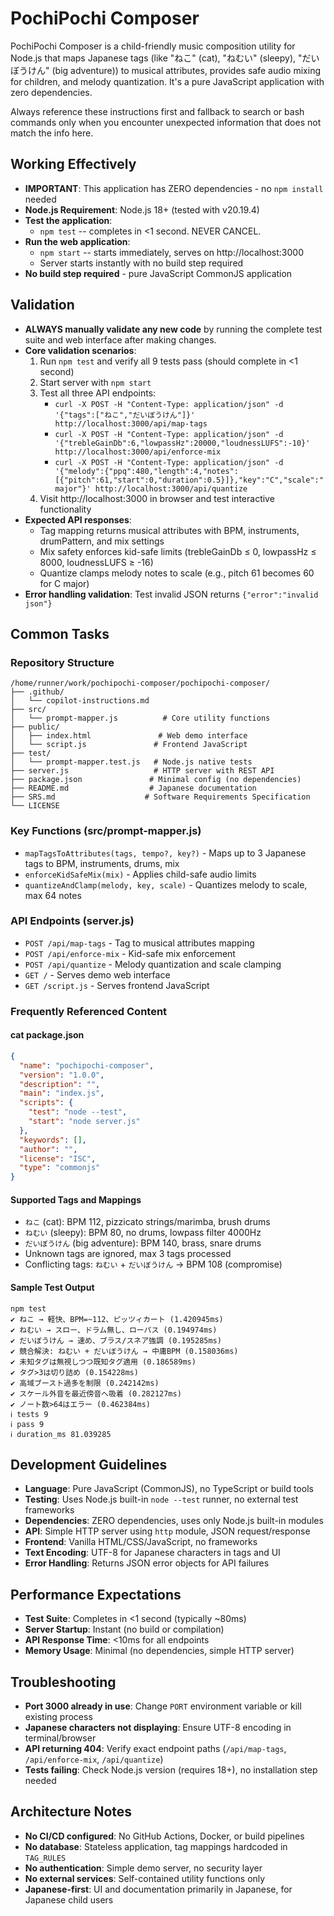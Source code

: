 # PochiPochi Composer

PochiPochi Composer is a child-friendly music composition utility for Node.js that maps Japanese tags (like "ねこ" (cat), "ねむい" (sleepy), "だいぼうけん" (big adventure)) to musical attributes, provides safe audio mixing for children, and melody quantization. It's a pure JavaScript application with zero dependencies.

Always reference these instructions first and fallback to search or bash commands only when you encounter unexpected information that does not match the info here.

## Working Effectively

- **IMPORTANT**: This application has ZERO dependencies - no `npm install` needed
- **Node.js Requirement**: Node.js 18+ (tested with v20.19.4)
- **Test the application**:
  - `npm test` -- completes in <1 second. NEVER CANCEL.
- **Run the web application**:
  - `npm start` -- starts immediately, serves on http://localhost:3000
  - Server starts instantly with no build step required
- **No build step required** - pure JavaScript CommonJS application

## Validation

- **ALWAYS manually validate any new code** by running the complete test suite and web interface after making changes.
- **Core validation scenarios**:
  1. Run `npm test` and verify all 9 tests pass (should complete in <1 second)
  2. Start server with `npm start`
  3. Test all three API endpoints:
     - `curl -X POST -H "Content-Type: application/json" -d '{"tags":["ねこ","だいぼうけん"]}' http://localhost:3000/api/map-tags`
     - `curl -X POST -H "Content-Type: application/json" -d '{"trebleGainDb":6,"lowpassHz":20000,"loudnessLUFS":-10}' http://localhost:3000/api/enforce-mix`
     - `curl -X POST -H "Content-Type: application/json" -d '{"melody":{"ppq":480,"length":4,"notes":[{"pitch":61,"start":0,"duration":0.5}]},"key":"C","scale":"major"}' http://localhost:3000/api/quantize`
  4. Visit http://localhost:3000 in browser and test interactive functionality
- **Expected API responses**:
  - Tag mapping returns musical attributes with BPM, instruments, drumPattern, and mix settings
  - Mix safety enforces kid-safe limits (trebleGainDb ≤ 0, lowpassHz ≤ 8000, loudnessLUFS ≥ -16)
  - Quantize clamps melody notes to scale (e.g., pitch 61 becomes 60 for C major)
- **Error handling validation**: Test invalid JSON returns `{"error":"invalid json"}`

## Common Tasks

### Repository Structure
```
/home/runner/work/pochipochi-composer/pochipochi-composer/
├── .github/
│   └── copilot-instructions.md
├── src/
│   └── prompt-mapper.js          # Core utility functions
├── public/
│   ├── index.html               # Web demo interface
│   └── script.js               # Frontend JavaScript
├── test/
│   └── prompt-mapper.test.js   # Node.js native tests
├── server.js                   # HTTP server with REST API
├── package.json               # Minimal config (no dependencies)
├── README.md                  # Japanese documentation
├── SRS.md                    # Software Requirements Specification
└── LICENSE
```

### Key Functions (src/prompt-mapper.js)
- `mapTagsToAttributes(tags, tempo?, key?)` - Maps up to 3 Japanese tags to BPM, instruments, drums, mix
- `enforceKidSafeMix(mix)` - Applies child-safe audio limits
- `quantizeAndClamp(melody, key, scale)` - Quantizes melody to scale, max 64 notes

### API Endpoints (server.js)
- `POST /api/map-tags` - Tag to musical attributes mapping
- `POST /api/enforce-mix` - Kid-safe mix enforcement  
- `POST /api/quantize` - Melody quantization and scale clamping
- `GET /` - Serves demo web interface
- `GET /script.js` - Serves frontend JavaScript

### Frequently Referenced Content

#### cat package.json
```json
{
  "name": "pochipochi-composer",
  "version": "1.0.0",
  "description": "",
  "main": "index.js",
  "scripts": {
    "test": "node --test",
    "start": "node server.js"
  },
  "keywords": [],
  "author": "",
  "license": "ISC",
  "type": "commonjs"
}
```

#### Supported Tags and Mappings
- `ねこ` (cat): BPM 112, pizzicato strings/marimba, brush drums
- `ねむい` (sleepy): BPM 80, no drums, lowpass filter 4000Hz
- `だいぼうけん` (big adventure): BPM 140, brass, snare drums
- Unknown tags are ignored, max 3 tags processed
- Conflicting tags: `ねむい` + `だいぼうけん` → BPM 108 (compromise)

#### Sample Test Output
```
npm test
✔ ねこ → 軽快、BPM=~112、ピッツィカート (1.420945ms)
✔ ねむい → スロー、ドラム無し、ローパス (0.194974ms)
✔ だいぼうけん → 速め、ブラス/スネア強調 (0.195285ms)
✔ 競合解決: ねむい + だいぼうけん → 中庸BPM (0.158036ms)
✔ 未知タグは無視しつつ既知タグ適用 (0.186589ms)
✔ タグ>3は切り詰め (0.154228ms)
✔ 高域ブースト過多を制限 (0.242142ms)
✔ スケール外音を最近傍音へ吸着 (0.282127ms)
✔ ノート数>64はエラー (0.462384ms)
ℹ tests 9
ℹ pass 9
ℹ duration_ms 81.039285
```

## Development Guidelines

- **Language**: Pure JavaScript (CommonJS), no TypeScript or build tools
- **Testing**: Uses Node.js built-in `node --test` runner, no external test frameworks
- **Dependencies**: ZERO dependencies, uses only Node.js built-in modules
- **API**: Simple HTTP server using `http` module, JSON request/response
- **Frontend**: Vanilla HTML/CSS/JavaScript, no frameworks
- **Text Encoding**: UTF-8 for Japanese characters in tags and UI
- **Error Handling**: Returns JSON error objects for API failures

## Performance Expectations

- **Test Suite**: Completes in <1 second (typically ~80ms)
- **Server Startup**: Instant (no build or compilation)
- **API Response Time**: <10ms for all endpoints
- **Memory Usage**: Minimal (no dependencies, simple HTTP server)

## Troubleshooting

- **Port 3000 already in use**: Change `PORT` environment variable or kill existing process
- **Japanese characters not displaying**: Ensure UTF-8 encoding in terminal/browser
- **API returning 404**: Verify exact endpoint paths (`/api/map-tags`, `/api/enforce-mix`, `/api/quantize`)
- **Tests failing**: Check Node.js version (requires 18+), no installation step needed

## Architecture Notes

- **No CI/CD configured**: No GitHub Actions, Docker, or build pipelines
- **No database**: Stateless application, tag mappings hardcoded in `TAG_RULES`
- **No authentication**: Simple demo server, no security layer
- **No external services**: Self-contained utility functions only
- **Japanese-first**: UI and documentation primarily in Japanese, for Japanese child users